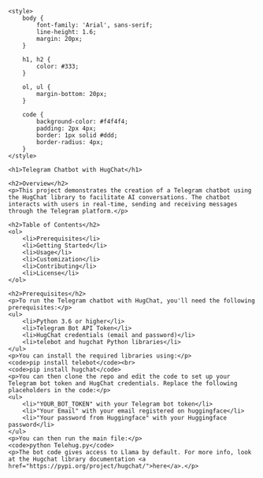 <!DOCTYPE html>
<html lang="en">
<head>
    <meta charset="UTF-8">
    <meta name="viewport" content="width=device-width, initial-scale=1.0">
    <title>Telegram Chatbot with HugChat</title>

    <style>
        body {
            font-family: 'Arial', sans-serif;
            line-height: 1.6;
            margin: 20px;
        }

        h1, h2 {
            color: #333;
        }

        ol, ul {
            margin-bottom: 20px;
        }

        code {
            background-color: #f4f4f4;
            padding: 2px 4px;
            border: 1px solid #ddd;
            border-radius: 4px;
        }
    </style>
</head>
<body>

    <h1>Telegram Chatbot with HugChat</h1>

    <h2>Overview</h2>
    <p>This project demonstrates the creation of a Telegram chatbot using the HugChat library to facilitate AI conversations. The chatbot interacts with users in real-time, sending and receiving messages through the Telegram platform.</p>

    <h2>Table of Contents</h2>
    <ol>
        <li>Prerequisites</li>
        <li>Getting Started</li>
        <li>Usage</li>
        <li>Customization</li>
        <li>Contributing</li>
        <li>License</li>
    </ol>

    <h2>Prerequisites</h2>
    <p>To run the Telegram chatbot with HugChat, you'll need the following prerequisites:</p>
    <ul>
        <li>Python 3.6 or higher</li>
        <li>Telegram Bot API Token</li>
        <li>HugChat credentials (email and password)</li>
        <li>telebot and hugchat Python libraries</li>
    </ul>
    <p>You can install the required libraries using:</p>
    <code>pip install telebot</code><br>
    <code>pip install hugchat</code>
    <p>You can then clone the repo and edit the code to set up your Telegram bot token and HugChat credentials. Replace the following placeholders in the code:</p>
    <ul>
        <li>"YOUR_BOT_TOKEN" with your Telegram bot token</li>
        <li>"Your Email" with your email registered on huggingface</li>
        <li>"Your password from Huggingface" with your Huggingface password</li>
    </ul>
    <p>You can then run the main file:</p>
    <code>python Telehug.py</code>
    <p>The bot code gives access to Llama by default. For more info, look at the Hugchat library documentation <a href="https://pypi.org/project/hugchat/">here</a>.</p>

</body>
</html>
